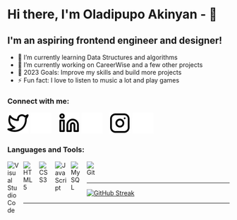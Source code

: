 # Hi there, I'm Oladipupo Akinyan - 👋 




## I'm an aspiring frontend engineer and designer!

- 🌱 I’m currently learning Data Structures and algorithms 
- 👯 I’m currently working on CareerWise and a few other projects
- 🥅 2023 Goals: Improve my skills and build more projects 
- ⚡ Fun fact: I love to listen to music a lot and play games

### Connect with me:

[![website](./img/twitter-light.svg)](https://twitter.com/Michaelakinyan?t=aa_rE26GNqZVG9MkGhUKZw&s=09#gh-light-mode-only)
[![website](./img/twitter-dark.svg)](https://twitter.com/Michaelakinyan?t=aa_rE26GNqZVG9MkGhUKZw&s=09#gh-dark-mode-only)
&nbsp;&nbsp;
[![website](./img/linkedin-light.svg)](www.linkedin.com/in/oladipupo-akinyan#gh-light-mode-only)
[![website](./img/linkedin-dark.svg)](www.linkedin.com/in/oladipupo-akinyan#gh-dark-mode-only)
&nbsp;&nbsp;
[![website](./img/instagram-light.svg)](https://instagram.com/_michael.dev?igshid=ZDdkNTZiNTM=#gh-light-mode-only)
[![website](./img/instagram-dark.svg)](https://instagram.com/_michael.dev?igshid=ZDdkNTZiNTM=#gh-dark-mode-only)

### Languages and Tools:

<img align="left" alt="Visual Studio Code" width="26px" src="https://cdn.jsdelivr.net/gh/devicons/devicon/icons/vscode/vscode-original.svg" style="padding-right:10px;" />
<img align="left" alt="HTML5" width="26px" src="https://cdn.jsdelivr.net/gh/devicons/devicon/icons/html5/html5-original.svg" style="padding-right:10px;" />
<img align="left" alt="CSS3" width="26px" src="https://cdn.jsdelivr.net/gh/devicons/devicon/icons/css3/css3-original.svg" style="padding-right:10px;" />
<img align="left" alt="JavaScript" width="26px" src="https://cdn.jsdelivr.net/gh/devicons/devicon/icons/javascript/javascript-original.svg" style="padding-right:10px;" />
<img align="left" alt="MySQL" width="26px" src="https://cdn.jsdelivr.net/gh/devicons/devicon/icons/mysql/mysql-original.svg" style="padding-right:10px;" />
<img align="left" alt="Git" width="26px" src="https://cdn.jsdelivr.net/gh/devicons/devicon/icons/git/git-original.svg" style="padding-right:10px;" />

<br />
<br />

---

[![GitHub Streak](https://streak-stats.demolab.com/?user=Oladipupoak)](https://git.io/streak-stats)

---


[twitter]: https://twitter.com/Michaelakinyan?t=aa_rE26GNqZVG9MkGhUKZw&s=09
[instagram]: https://instagram.com/_michael.dev?igshid=ZDdkNTZiNTM=
[linkedin]: www.linkedin.com/in/oladipupo-akinyan
